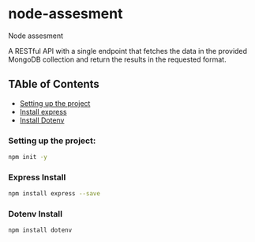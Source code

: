 # node-assesment
Node assesment

A RESTful API with a single endpoint that fetches the data in the provided MongoDB collection and return the results in the requested format.

## TAble of Contents
- [Setting up the project](#setting-up)
- [Install express](#express-install)
- [Install Dotenv](#dotenv-install)




### Setting up the project:
```bash
npm init -y
```
### Express Install
```bash
npm install express --save
```
### Dotenv Install
```bash
npm install dotenv
```




